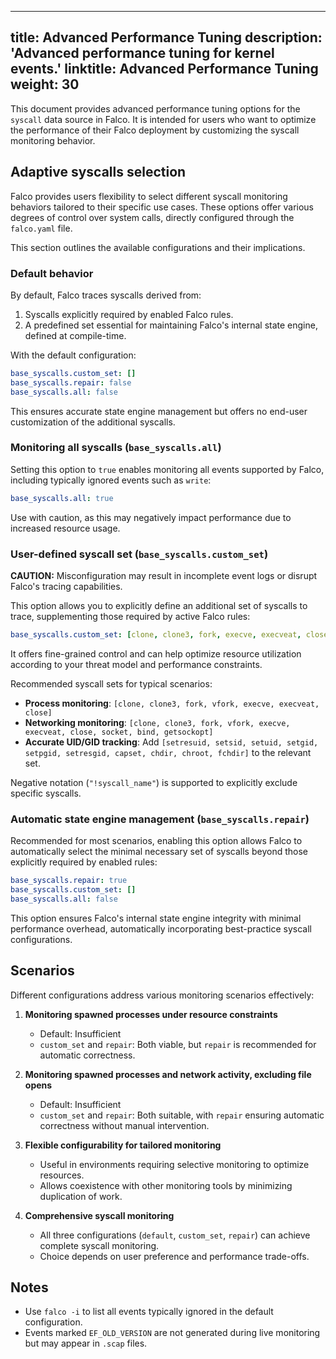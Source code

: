 ---
title: Advanced Performance Tuning
description: 'Advanced performance tuning for kernel events.'
linktitle: Advanced Performance Tuning
weight: 30
----------

This document provides advanced performance tuning options for the `syscall` data source in Falco. It is intended for users who want to optimize the performance of their Falco deployment by customizing the syscall monitoring behavior.

## Adaptive syscalls selection

Falco provides users flexibility to select different syscall monitoring behaviors tailored to their specific use cases. These options offer various degrees of control over system calls, directly configured through the `falco.yaml` file.

This section outlines the available configurations and their implications.

### Default behavior

By default, Falco traces syscalls derived from:

1. Syscalls explicitly required by enabled Falco rules.
2. A predefined set essential for maintaining Falco's internal state engine, defined at compile-time.

With the default configuration:

```yaml
base_syscalls.custom_set: []
base_syscalls.repair: false
base_syscalls.all: false
```

This ensures accurate state engine management but offers no end-user customization of the additional syscalls.

### Monitoring all syscalls (`base_syscalls.all`)

Setting this option to `true` enables monitoring all events supported by Falco, including typically ignored events such as `write`:

```yaml
base_syscalls.all: true
```

Use with caution, as this may negatively impact performance due to increased resource usage.

### User-defined syscall set (`base_syscalls.custom_set`)

**CAUTION:** Misconfiguration may result in incomplete event logs or disrupt Falco's tracing capabilities.

This option allows you to explicitly define an additional set of syscalls to trace, supplementing those required by active Falco rules:

```yaml
base_syscalls.custom_set: [clone, clone3, fork, execve, execveat, close]
```

It offers fine-grained control and can help optimize resource utilization according to your threat model and performance constraints.

Recommended syscall sets for typical scenarios:

* **Process monitoring**: `[clone, clone3, fork, vfork, execve, execveat, close]`
* **Networking monitoring**: `[clone, clone3, fork, vfork, execve, execveat, close, socket, bind, getsockopt]`
* **Accurate UID/GID tracking**: Add `[setresuid, setsid, setuid, setgid, setpgid, setresgid, capset, chdir, chroot, fchdir]` to the relevant set.

Negative notation (`"!syscall_name"`) is supported to explicitly exclude specific syscalls.

### Automatic state engine management (`base_syscalls.repair`)

Recommended for most scenarios, enabling this option allows Falco to automatically select the minimal necessary set of syscalls beyond those explicitly required by enabled rules:

```yaml
base_syscalls.repair: true
base_syscalls.custom_set: []
base_syscalls.all: false
```

This option ensures Falco's internal state engine integrity with minimal performance overhead, automatically incorporating best-practice syscall configurations.

## Scenarios

Different configurations address various monitoring scenarios effectively:

1. **Monitoring spawned processes under resource constraints**

   * Default: Insufficient
   * `custom_set` and `repair`: Both viable, but `repair` is recommended for automatic correctness.

2. **Monitoring spawned processes and network activity, excluding file opens**

   * Default: Insufficient
   * `custom_set` and `repair`: Both suitable, with `repair` ensuring automatic correctness without manual intervention.

3. **Flexible configurability for tailored monitoring**

   * Useful in environments requiring selective monitoring to optimize resources.
   * Allows coexistence with other monitoring tools by minimizing duplication of work.

4. **Comprehensive syscall monitoring**

   * All three configurations (`default`, `custom_set`, `repair`) can achieve complete syscall monitoring.
   * Choice depends on user preference and performance trade-offs.

## Notes

* Use `falco -i` to list all events typically ignored in the default configuration.
* Events marked `EF_OLD_VERSION` are not generated during live monitoring but may appear in `.scap` files.
